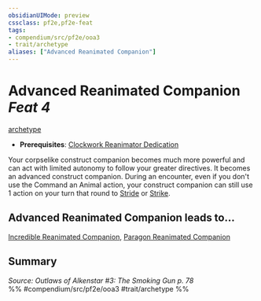 ```yaml
---
obsidianUIMode: preview
cssclass: pf2e,pf2e-feat
tags:
- compendium/src/pf2e/ooa3
- trait/archetype
aliases: ["Advanced Reanimated Companion"]
---
```

# Advanced Reanimated Companion  *Feat 4*  
[archetype](/rules/traits/archetype.md)  

- **Prerequisites**: [Clockwork Reanimator Dedication](/compendium/feats/clockwork-reanimator-dedication-ooa3.md)

Your corpselike construct companion becomes much more powerful and can act with limited autonomy to follow your greater directives. It becomes an advanced construct companion. During an encounter, even if you don't use the Command an Animal action, your construct companion can still use 1 action on your turn that round to [Stride](/rules/actions/stride.md) or [Strike](/rules/actions/strike.md).

## Advanced Reanimated Companion leads to...

[Incredible Reanimated Companion](/compendium/feats/incredible-reanimated-companion-ooa3.md), [Paragon Reanimated Companion](/compendium/feats/paragon-reanimated-companion-ooa3.md)

## Summary

*Source: Outlaws of Alkenstar #3: The Smoking Gun p. 78*  
%% #compendium/src/pf2e/ooa3 #trait/archetype %%